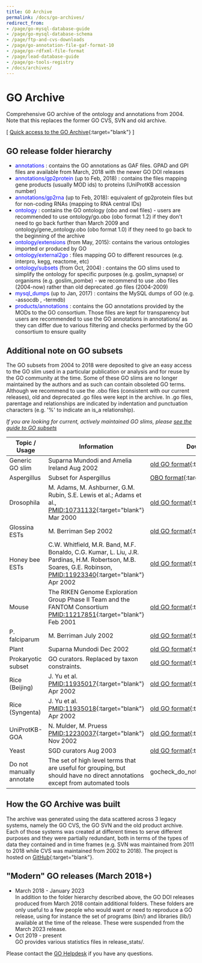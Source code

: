 ```yaml
---
title: GO Archive
permalink: /docs/go-archives/
redirect_from:
- /page/go-mysql-database-guide
- /page/go-mysql-database-schema
- /page/ftp-and-cvs-downloads
- /page/go-annotation-file-gaf-format-10
- /page/go-rdfxml-file-format
- /page/lead-database-guide
- /page/go-tools-registry
- /docs/archives/
---
```


# GO Archive

Comprehensive GO archive of the ontology and annotations from 2004. Note that this replaces the former GO CVS, SVN and old archive.

[ [Quick access to the GO Archive](http://release.geneontology.org/){:target="blank"} ]


## GO release folder hierarchy
* <span style="color: blue">annotations</span> : contains the GO annotations as GAF files. GPAD and GPI files are available from March, 2018 with the newer GO DOI releases
* <span style="color: blue">annotations/gp2protein</span> (up to Feb, 2018) : contains the files mapping gene products (usually MOD ids) to proteins (UniProtKB accession number)
* <span style="color: blue">annotations/gp2rna</span> (up to Feb, 2018): equivalent of gp2protein files but for non-coding RNAs (mapping to RNA central IDs)
* <span style="color: blue">ontology</span> : contains the GO ontology (obo and owl files) - users are recommended to use ontology/go.obo (obo format 1.2) if they don't need to go back further than March 2009 and ontology/gene_ontology.obo (obo format 1.0) if they need to go back to the beginning of the archive
* <span style="color: blue">ontology/extensions</span> (from May, 2015): contains the various ontologies imported or produced by GO
* <span style="color: blue">ontology/external2go</span> : files mapping GO to different resources (e.g. interpro, kegg, reactome, etc)
* <span style="color: blue">ontology/subsets</span> (from Oct, 2004) : contains the GO slims used to simplify the ontology for specific purposes (e.g. goslim_synapse) or organisms (e.g. goslim_pombe) - we recommend to use .obo files (2004-now) rather than old deprecated .go files (2004-2009)
* <span style="color: blue">mysql_dumps</span> (up to Jan, 2017) : contains the MySQL dumps of GO (e.g. -assocdb , -termdb)
* <span style="color: blue">products/annotations</span> : contains the GO annotations provided by the MODs to the GO consortium. Those files are kept for transparency but users are recommended to use the GO annotations in annotations/ as they can differ due to various filtering and checks performed by the GO consortium to ensure quality


## Additional note on GO subsets
The GO subsets from 2004 to 2018 were deposited to give an easy access to the GO slim used in a particular publication or analysis and for reuse by the GO community at the time. Some of these GO slims are no longer maintained by the authors and as such can contain obsoleted GO terms. Although we recommend to use the .obo files (consistent with our current releases), old and deprecated .go files were kept in the archive. In .go files, parentage and relationships are indicated by indentation and punctuation characters (e.g. '%' to indicate an is_a relationship).

_If you are looking for current, actively maintained GO slims, please [see the guide to GO subsets](/docs/go-subset-guide/#download-go-subsets)_

|Topic / Usage |	Information |	Download|
|--------------|--------------|---------|
|Generic GO slim |	Suparna Mundodi and Amelia Ireland Aug 2002 |	[old GO format](http://cvsweb.geneontology.org/cgi-bin/cvsweb.cgi/go/GO_slims/archived_GO_slims/generic.0208){:target="blank"}|
|Aspergillus |	Subset for Aspergillus |[OBO format](http://release.geneontology.org/2022-03-22/ontology/subsets/goslim_aspergillus.obo){:target="blank"}|
|Drosophila |	M. Adams, M. Ashburner, G.M. Rubin, S.E. Lewis et al.; Adams et al., [PMID:10731132](http://www.ncbi.nlm.nih.gov/pubmed/10731132){:target="blank"} Mar 2000 |[old GO format](http://cvsweb.geneontology.org/cgi-bin/cvsweb.cgi/go/GO_slims/archived_GO_slims/goslim_Drosophila.0200){:target="blank"}|
|Glossina ESTs |	M. Berriman Sep 2002 |[old GO format](http://cvsweb.geneontology.org/cgi-bin/cvsweb.cgi/go/GO_slims/archived_GO_slims/goslim_Glossina_EST.0905){:target="blank"}|
|Honey bee ESTs |	C.W. Whitfield, M.R. Band, M.F. Bonaldo, C.G. Kumar, L. Liu, J.R. Pardinas, H.M. Robertson, M.B. Soares, G.E. Robinson, [PMID:11923340](http://www.ncbi.nlm.nih.gov/pubmed/11932240){:target="blank"} Apr 2002 |	[old GO format](http://cvsweb.geneontology.org/cgi-bin/cvsweb.cgi/go/GO_slims/archived_GO_slims/goslim_Apis_EST.0402){:target="blank"}|
|Mouse |	The RIKEN Genome Exploration Group Phase II Team and the FANTOM Consortium [PMID:11217851](http://www.ncbi.nlm.nih.gov/pubmed/11217851){:target="blank"} Feb 2001 |[old GO format](http://cvsweb.geneontology.org/cgi-bin/cvsweb.cgi/go/GO_slims/archived_GO_slims/goslim_Mouse_Riken.0201){:target="blank"}|
|P. falciparum |	M. Berriman July 2002 |	[old GO format](http://cvsweb.geneontology.org/cgi-bin/cvsweb.cgi/go/GO_slims/archived_GO_slims/goslim_Pfalciparum.2002){:target="blank"}|
|Plant |	Suparna Mundodi Dec 2002 |[old GO format](http://cvsweb.geneontology.org/cgi-bin/cvsweb.cgi/go/GO_slims/archived_GO_slims/goslim_plant.2003){:target="blank"}|
|Prokaryotic subset |	GO curators. Replaced by taxon constraints. |[old GO format](http://purl.obolibrary.org/obo/go/releases/2018-06-01/subsets/gosubset_prok.obo){:target="blank"}|
|Rice (Beijing) |	J. Yu et al. [PMID:11935017](http://www.ncbi.nlm.nih.gov/pubmed/11935017){:target="blank"} Apr 2002 |[old GO format](http://cvsweb.geneontology.org/cgi-bin/cvsweb.cgi/go/GO_slims/archived_GO_slims/goslim_Rice_Beijing.0204){:target="blank"}|
|Rice (Syngenta) |	J. Yu et al. [PMID:11935018](http://www.ncbi.nlm.nih.gov/pubmed/11935018){:target="blank"} Apr 2002 |[old GO format](http://cvsweb.geneontology.org/cgi-bin/cvsweb.cgi/go/GO_slims/archived_GO_slims/goslim_Rice_Syngenta.0204){:target="blank"}|
|UniProtKB-GOA |	N. Mulder, M. Pruess [PMID:12230037](http://www.ncbi.nlm.nih.gov/pubmed/12230037){:target="blank"} Nov 2002 |[old GO format](http://cvsweb.geneontology.org/cgi-bin/cvsweb.cgi/go/GO_slims/archived_GO_slims/goslim_goa.2002){:target="blank"}|
|Yeast |	SGD curators Aug 2003 	|[old GO format](http://cvsweb.geneontology.org/cgi-bin/cvsweb.cgi/go/GO_slims/archived_GO_slims/goslim_yeast.2003){:target="blank"}|
|Do not manually annotate|The set of high level terms that are useful for grouping, but should have no direct annotations except from automated tools| gocheck_do_not_manually_annotate|[obo](http://release.geneontology.org/2024-01-17/ontology/subsets/gocheck_do_not_manually_annotate.obo)|[owl](http://release.geneontology.org/2024-01-17/ontology/subsets/gocheck_do_not_manually_annotate.owl){:target="blank"}  |[json]([(http://release.geneontology.org/2024-01-17/ontology/subsets/gocheck_do_not_manually_annotate.json){:target="blank"}  |


## How the GO Archive was built
The archive was generated using the data scattered across 3 legacy systems, namely the GO CVS, the GO SVN and the old product archive. Each of those systems was created at different times to serve different purposes and they were partially redundant, both in terms of the types of data they contained and in time frames (e.g. SVN was maintained from 2011 to 2018 while CVS was maintained from 2002 to 2018). The project is hosted on [GitHub](https://github.com/geneontology/archive-reconstruction){:target="blank"}.

## "Modern" GO releases (March 2018+)

* March 2018 - January 2023 <br> In addition to the folder hierarchy described above, the GO DOI releases produced from March 2018 contain additional folders. These folders are only useful to a few people who would want or need to reproduce a GO release, using for instance the set of programs (bin/) and libraries (lib/) available at the time of the release. These were suspended from the March 2023 release.
* Oct 2019 - present <br> GO provides various statistics files in release_stats/.

Please contact the <a href="http://help.geneontology.org">GO Helpdesk</a> if you have any questions.
